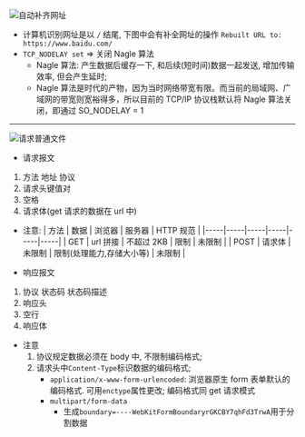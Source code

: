 ![自动补齐网址](https://tva1.sinaimg.cn/large/006y8mN6ly1g7n91s7bjuj30so06y407.jpg)

- 计算机识别网址是以 `/` 结尾, 下图中会有补全网址的操作 `Rebuilt URL to: https://www.baidu.com/`
- `TCP_NODELAY set` => 关闭 Nagle 算法
  - Nagle 算法: 产生数据后缓存一下, 和后续(短时间)数据一起发送, 增加传输效率, 但会产生延时;
  - Nagle 算法是时代的产物，因为当时网络带宽有限。而当前的局域网、广域网的带宽则宽裕得多，所以目前的 TCP/IP 协议栈默认将 Nagle 算法关闭，即通过 SO_NODELAY = 1

---

![请求普通文件](https://tva1.sinaimg.cn/large/006y8mN6gy1g7n9by6zrpj313b0u0477.jpg)

- 请求报文

1. 方法 地址 协议
2. 请求头键值对
3. 空格
4. 请求体(get 请求的数据在 url 中)

- 注意:
  | 方法 | 数据 | 浏览器 | 服务器 | HTTP 规范 |
  |-----|-----|-----|-----|-----|-----|
  | GET | url 拼接 | 不超过 2KB | 限制 | 未限制 |
  | POST | 请求体 | 未限制 | 限制(处理能力,存储大小等) | 未限制 |

* 响应报文

1. 协议 状态码 状态码描述
2. 响应头
3. 空行
4. 响应体

- 注意
  1. 协议规定数据必须在 body 中, 不限制编码格式;
  2. 请求头中`Content-Type`标识数据的编码格式;
     - `application/x-www-form-urlencoded`: 浏览器原生 form 表单默认的编码格式. 可用`enctype`属性更改; 编码格式同 get 请求模式
     - `multipart/form-data`
       - 生成`boundary=----WebKitFormBoundaryrGKCBY7qhFd3TrwA`用于分割数据
